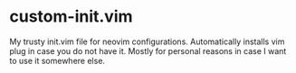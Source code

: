 # custom-init.vim
My trusty init.vim file for neovim configurations. Automatically installs vim plug in case you do not have it. Mostly for personal reasons in case I want to use it somewhere else.
